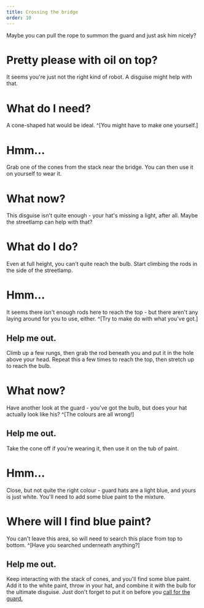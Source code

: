 ```yaml
---
title: Crossing the bridge
order: 10
---
```


Maybe you can pull the rope to summon the guard and just ask him nicely?

# Pretty please with oil on top?
It seems you're just not the right kind of robot. A disguise might help with that.

# What do I need?
A cone-shaped hat would be ideal. ^[You might have to make one yourself.]

# Hmm...
Grab one of the cones from the stack near the bridge. You can then use it on yourself to wear it.

# What now?
This disguise isn't quite enough - your hat's missing a light, after all. Maybe the streetlamp can help with that?

# What do I do?
Even at full height, you can't quite reach the bulb. Start climbing the rods in the side of the streetlamp.

# Hmm...
It seems there isn't enough rods here to reach the top - but there aren't any laying around for you to use, either. ^[Try to make do with what you've got.]

## Help me out.
Climb up a few rungs, then grab the rod beneath you and put it in the hole above your head. Repeat this a few times to reach the top, then stretch up to reach the bulb.

# What now?
Have another look at the guard - you've got the bulb, but does your hat actually look like his? ^[The colours are all wrong!]

## Help me out.
Take the cone off if you're wearing it, then use it on the tub of paint.

# Hmm...
Close, but not quite the right colour - guard hats are a light blue, and yours is just white. You'll need to add some blue paint to the mixture.

# Where will I find blue paint?
You can't leave this area, so will need to search this place from top to bottom. ^[Have you searched underneath anything?]

## Help me out.
Keep interacting with the stack of cones, and you'll find some blue paint. Add it to the white paint, throw in your hat, and combine it with the bulb for the ultimate disguise. Just don't forget to put it on before you [call for the guard.](rockbottom)
